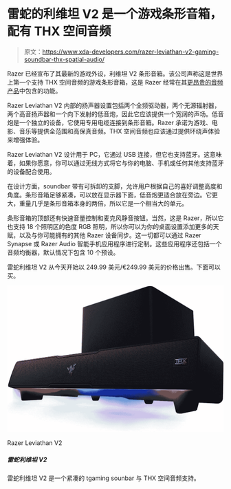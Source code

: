 # 雷蛇的利维坦 V2 是一个游戏条形音箱，配有 THX 空间音频

> 原文：<https://www.xda-developers.com/razer-leviathan-v2-gaming-soundbar-thx-spatial-audio/>

Razer 已经宣布了其最新的游戏外设，利维坦 V2 条形音箱。该公司声称这是世界上第一个支持 THX 空间音频的游戏条形音箱，这是 Razer 经常在其[更昂贵的音频产品](https://www.xda-developers.com/razer-hammerhead-true-wireless-pro-launch-date-price/)中包含的功能。

Razer Leviathan V2 内部的扬声器设置包括两个全频驱动器，两个无源辐射器，两个高音扬声器和一个向下发射的低音炮，因此它应该提供一个宽阔的声场。低音炮是一个独立的设备，它使用专用电缆连接到条形音箱。Razer 承诺为游戏、电影、音乐等提供全范围和高保真音频。THX 空间音频也应该通过提供环绕声体验来增强体验。

Razer Leviathan V2 设计用于 PC，它通过 USB 连接，但它也支持蓝牙。这意味着，如果你愿意，你可以通过无线方式将它与你的电脑、手机或任何其他支持蓝牙的设备配合使用。

在设计方面，soundbar 带有可拆卸的支脚，允许用户根据自己的喜好调整高度和角度。条形音箱足够紧凑，可以放在显示器下面，低音炮更适合放在旁边。它更大，重量几乎是条形音箱本身的两倍，所以它是一个相当大的单元。

条形音箱的顶部还有快速音量控制和麦克风静音按钮。当然，这是 Razer，所以它也支持 18 个照明区的色度 RGB 照明，所以你可以为你的桌面设置添加更多的天赋，以及与你可能拥有的其他 Razer 设备同步。这一切都可以通过 Razer Synapse 或 Razer Audio 智能手机应用程序进行定制。这些应用程序还包括一个音频均衡器，默认情况下包含 10 个预设。

雷蛇利维坦 V2 从今天开始以 249.99 美元/€249.99 美元的价格出售。下面可以买。

 <picture>![The Razer leviathan V2 is a compact tgaming sounbar with THX Spatial Audio support.](img/d764ebea6cc8e242e730b95eeabc71af.png)</picture> 

Razer Leviathan V2

##### 雷蛇利维坦 V2

雷蛇利维坦 V2 是一个紧凑的 tgaming sounbar 与 THX 空间音频支持。